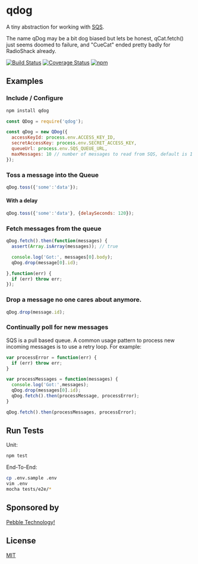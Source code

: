# qdog

A tiny abstraction for working with [SQS](https://aws.amazon.com/sqs/).

The name qDog may be a bit dog biased but lets be honest, qCat.fetch() just
seems doomed to failure, and "CueCat" ended pretty badly for RadioShack already.

[![Build Status](https://travis-ci.org/pebble/qdog.svg?branch=master)](https://travis-ci.org/pebble/qdog)
[![Coverage Status](https://coveralls.io/repos/pebble/qdog/badge.svg)](https://coveralls.io/r/pebble/qdog)
[![npm](http://img.shields.io/npm/v/qdog.svg)](https://www.npmjs.org/package/qdog)

## Examples

### Include / Configure


```bash
npm install qdog
```

```js
const QDog = require('qdog');

const qDog = new QDog({
  accessKeyId: process.env.ACCESS_KEY_ID,
  secretAccessKey: process.env.SECRET_ACCESS_KEY,
  queueUrl: process.env.SQS_QUEUE_URL,
  maxMessages: 10 // number of messages to read from SQS, default is 1
});
```

### Toss a message into the Queue

```js
qDog.toss({'some':'data'});
```

#### With a delay

```js
qDog.toss({'some':'data'}, {delaySeconds: 120});
```

### Fetch messages from the queue

```js
qDog.fetch().then(function(messages) {
  assert(Array.isArray(messages)); // true

  console.log('Got:', messages[0].body);
  qDog.drop(message[0].id);

},function(err) {
  if (err) throw err;
});
```

### Drop a message no one cares about anymore.

```js
qDog.drop(message.id);
```

### Continually poll for new messages

SQS is a pull based queue. A common usage pattern to process
new incoming messages is to use a retry loop. For example:

```js
var processError = function(err) {
  if (err) throw err;
}

var processMessages = function(messages) {
  console.log('Got:',messages);
  qDog.drop(messages[0].id);
  qDog.fetch().then(processMessage, processError);
}

qDog.fetch().then(processMessages, processError);
```

## Run Tests

Unit:

```bash
npm test
```

End-To-End:

```bash
cp .env.sample .env
vim .env
mocha tests/e2e/*
```

## Sponsored by

[Pebble Technology!](https://www.pebble.com)

## License

[MIT](/LICENSE)

